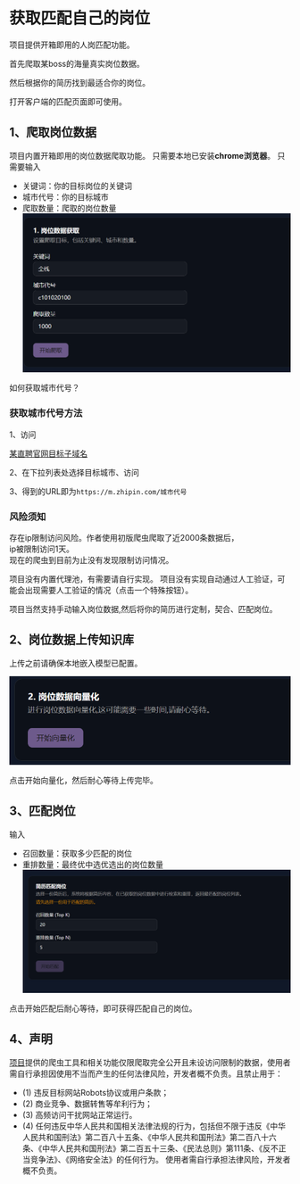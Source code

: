 # 获取匹配自己的岗位

项目提供开箱即用的人岗匹配功能。
<br/>

首先爬取某boss的海量真实岗位数据。
<br/>

然后根据你的简历找到最适合你的岗位。

打开客户端的匹配页面即可使用。

## 1、爬取岗位数据

项目内置开箱即用的岗位数据爬取功能。
只需要本地已安装**chrome浏览器**。
只需要输入

- 关键词：你的目标岗位的关键词
- 城市代号：你的目标城市
- 爬取数量：爬取的岗位数量
  ![1751278046075](<image/教程：(四)获取匹配自己的岗位/1751278046075.png>)

如何获取城市代号？

### 获取城市代号方法

1、访问

[某直聘官网目标子域名](https://m.zhipin.com/c101010100/?query=%E5%89%8D%E7%AB%AF)

2、在下拉列表处选择目标城市、访问

3、得到的URL即为`https://m.zhipin.com/城市代号`

### 风险须知

存在ip限制访问风险。作者使用初版爬虫爬取了近2000条数据后，
<br/>
ip被限制访问1天。
<br/>
现在的爬虫到目前为止没有发现限制访问情况。
<br/>

项目没有内置代理池，有需要请自行实现。
项目没有实现自动通过人工验证，可能会出现需要人工验证的情况（点击一个特殊按钮）。

项目当然支持手动输入岗位数据,然后将你的简历进行定制，契合、匹配岗位。

## 2、岗位数据上传知识库

上传之前请确保本地嵌入模型已配置。

![1751278235176](<image/教程：(四)获取匹配自己的岗位/1751278235176.png>)

点击开始向量化，然后耐心等待上传完毕。

## 3、匹配岗位

输入

- 召回数量：获取多少匹配的岗位
- 重排数量：最终优中选优选出的岗位数量
  ![1751278415782](<image/教程：(四)获取匹配自己的岗位/1751278415782.png>)

点击开始匹配后耐心等待，即可获得匹配自己的岗位。

## 4、声明

[项目](https://github.com/weicanie/prisma-ai)提供的爬虫工具和相关功能仅限爬取完全公开且未设访问限制的数据，使用者需自行承担因使用不当而产生的任何法律风险，开发者概不负责。且禁止用于：

- (1) 违反目标网站Robots协议或用户条款；
- (2) 商业竞争、数据转售等牟利行为；
- (3) 高频访问干扰网站正常运行。
- (4) 任何违反中华人民共和国相关法律法规的行为，包括但不限于违反《中华人民共和国刑法》第二百八十五条、《中华人民共和国刑法》第二百八十六条、《中华人民共和国刑法》第二百五十三条、《民法总则》第111条、《反不正当竞争法》、《网络安全法》的任何行为。
  使用者需自行承担法律风险，开发者概不负责。
